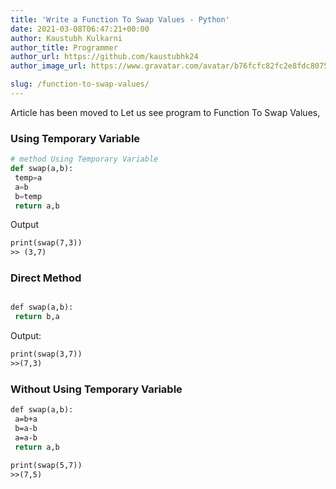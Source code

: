 ```yaml
---
title: 'Write a Function To Swap Values - Python'
date: 2021-03-08T06:47:21+00:00
author: Kaustubh Kulkarni
author_title: Programmer
author_url: https://github.com/kaustubhk24
author_image_url: https://www.gravatar.com/avatar/b76fcfc82fc2e8fdc8075636f1735f61?s=200

slug: /function-to-swap-values/
---
```

Article has been moved to
Let us see program to Function To Swap Values,

### Using Temporary Variable

```python title="file.py"
# method Using Temporary Variable
def swap(a,b):
 temp=a
 a=b
 b=temp
 return a,b
```

Output

```vb title="file.vb"
print(swap(7,3))
>> (3,7)
```

### Direct Method

```vb title="file.vb"

def swap(a,b):
 return b,a
```

Output:

```vb title="file.vb"
print(swap(3,7))
>>(7,3)
```

### Without Using Temporary Variable

```vb title="file.vb"
def swap(a,b):
 a=b+a
 b=a-b
 a=a-b
 return a,b
```

```vb title="file.vb"
print(swap(5,7))
>>(7,5)

```
